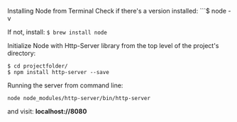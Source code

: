 Installing Node from Terminal
    Check if there's a version installed:
    ```$ node -v

If not, install:
    ```
    $ brew install node
    ```

Initialize Node with Http-Server library from the top level of the project's directory:

```
$ cd projectfolder/
$ npm install http-server --save
```



Running the server from command line:
```
node node_modules/http-server/bin/http-server
```
and visit:
**localhost://8080**